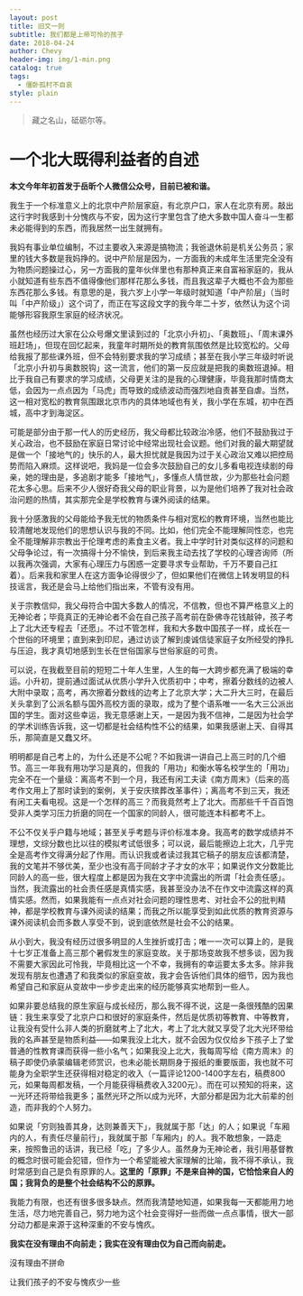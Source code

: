 ```yaml
---
layout: post
title: 旧文一则
subtitle: 我们都是上帝可怜的孩子
date: 2018-04-24
author: Chevy
header-img: img/1-min.png
catalog: true
tags:
  - 僵卧孤村不自哀
style: plain
---
```


> 藏之名山，砥砺尔等。

# 一个北大既得利益者的自述
**本文今年年初首发于岳昕个人微信公众号，目前已被和谐。**

我生于一个标准意义上的北京中产阶层家庭，有北京户口，家人在北京有房。敲出这行字时我感到十分愧疚与不安，因为这行字里包含了绝大多数中国人奋斗一生都未必能得到的东西，而我居然一出生就拥有。

我妈有事业单位编制，不过主要收入来源是搞物流；我爸退休前是机关公务员；家里的钱大多数是我妈挣的。说中产阶层是因为，一方面我的未成年生活里完全没有为物质问题操过心，另一方面我的童年伙伴里也有那种真正来自富裕家庭的，我从小就知道有些东西不值得像他们那样花那么多钱，而且我这辈子大概也不会为那些东西花那么多钱。有意思的是，我六岁上小学一年级时就知道「中产阶层」（当时叫「中产阶级」）这个词了，而正在写这段文字的我今年二十岁，依然认为这个词能够形容我原生家庭的经济状况。

虽然也经历过大家在公众号爆文里读到过的「北京小升初」、「奥数班」、「周末课外班赶场」，但现在回忆起来，我童年时期所处的教育氛围依然是比较宽松的。父母给我报了那些课外班，但不会特别要求我的学习成绩；甚至在我小学三年级时听说「北京小升初与奥数脱钩」这一流言，他们的第一反应就是把我的奥数班退掉。相比于我自己有要求的学习成绩，父母更关注的是我的心理健康，毕竟我那时情商太低，会因为一点点因为「马虎」而导致的成绩波动而强烈地自责甚至自虐。当然，这一相对宽松的教育氛围跟北京市内的具体地域也有关，我小学在东城，初中在西城，高中才到海淀区。

可能是部分由于那一代人的历史经历，我父母都比较政治冷感，他们不鼓励我过于关心政治，也不鼓励在家庭日常讨论中经常出现社会议题。他们对我的最大期望就是做一个「接地气的」快乐的人，最大担忧就是我因为过于关心政治又难以把控局势而陷入麻烦。这样说吧，我妈是一位会多次鼓励自己的女儿多看电视连续剧的母亲，她的理由是，多追剧才能多「接地气」，多懂点人情世故，少为那些社会问题花太多心思。后来不少人很好奇我父母的职业背景，以为是他们培养了我对社会政治问题的热情，其实那完全是学校教育与课外阅读的结果。

我十分感激我的父母能给予我无忧的物质条件与相对宽松的教育环境，当然也能比较清醒地发现他们的思想认识与我的不同。比如，他们完全不能理解同性恋，也完全不能理解非宗教出于伦理考虑的素食主义者。我上中学时针对类似这样的问题和父母争论过，有一次搞得十分不愉快，到后来我主动去找了学校的心理咨询师（所以我再次强调，大家有心理压力与困惑一定要寻求专业帮助，千万不要自己扛着）。后来我和家里人在这方面争论得很少了，但如果他们在微信上转发明显的科技谣言，我还是会马上给他们指出来，不管有没有用。

关于宗教信仰，我父母符合中国大多数人的情况，不信教，但也不算严格意义上的无神论者；毕竟真正的无神论者不会在自己孩子高考前在卧佛寺花钱敲钟，孩子考上了北大还专程去「还愿」。不过不管怎样，我和大多数中国孩子一样，成长在一个世俗的环境里；直到来到印尼，通过访谈了解到虔诚信徒家庭子女所经受的挣扎与压迫，我才真切地感到生长在世俗国家与世俗家庭的可贵。

可以说，在我截至目前的短短二十年人生里，人生的每一大跨步都充满了极端的幸运。小升初，提前通过面试从优质小学升入优质初中；中考，擦着分数线的边被人大附中录取；高考，再次擦着分数线的边考上了北京大学；大二升大三时，在最后关头拿到了公派名额与国外高校方面的录取，成为了整个语系唯一一名大三公派出国的学生。面对这些幸运，我无意感谢上天，一是因为我不信神，二是因为社会学的学术训练告诉我，这一切都是社会结构性不公的结果，如果我感谢上天、自得其乐，那简直是又蠢又坏。

明明都是自己考上的，为什么还是不公呢？不如我讲一讲自己上高三时的几个细节。高三一年我有用功学习是真的，但我的「用功」和衡水等名校学生的「用功」完全不在一个量级：离高考不到一个月，我还有闲工夫读《南方周末》（后来的高考作文用上了那时读到的案例，关于安庆殡葬改革事件）；离高考不到三天，我还有闲工夫看电视。这是一个怎样的高三？而我竟然考上了北大。而那些千千百百饱受非人类学习压力折磨的同在一个国家的同龄人，很可能连本科都考不上。

不公不仅关乎户籍与地域；甚至关乎考题与评价标准本身。我高考的数学成绩并不理想，文综分数也比以往的模拟考试低很多；可以说，最后能擦边上北大，几乎完全是高考作文得满分起了作用。而认识我或者读过我其它稿子的朋友应该都清楚，我的文笔并不够优美，至少也没有高于同龄才子才女的水平；如果说作文分数能比同龄人的高一些，很大程度上都是因为我在文字中流露出的所谓「社会责任感」。当然，我流露出的社会责任感是真情实感，我甚至没办法不在作文中流露这样的真情实感。然而，如果我能有一点点对社会问题的理性思考、对社会不公的批判精神，都是学校教育与课外阅读的结果；而我之所以能享受到如此优质的教育资源与课外阅读机会而多数人享受不到，说到底依然是社会不公的结果。

从小到大，我没有经历过很多明显的人生挫折或打击；唯一一次可以算上的，是我十七岁正准备上高三那个暑假发生的家庭变故。关于那场变故我不想多谈，因为我不需要大家因此可怜我，毕竟相比这一个不幸，我拥有的幸运要太多太多。除非我发现有朋友也遭遇了和我类似的家庭变故，我才会告诉他们具体的细节，因为我也希望自己和家庭从变故中一步步走出来的经历能够真实地帮到一些人。

如果非要总结我的原生家庭与成长经历，那么我不得不说，这是一条很残酷的因果链：我生来享受了北京户口和很好的家庭条件，然后是优质初等教育、中等教育，让我没有受什么非人类的折磨就考上了北大，考上了北大就又享受了北大光环带给我的名声甚至是物质利益——如果我没上北大，就不会因为仅仅给乡下孩子上了堂普通的性教育课而获得一些小名气；如果我没上北大，我每周写给《南方周末》的稿子即使仍承蒙编辑老师赏识，也未必能长期厕身于报纸的重要版面，我也就不可能身为全职学生还获得相对稳定的收入（一篇评论1200-1400字左右，稿费800元，如果每周都发稿，一个月能获得稿费收入3200元）。而在可以预知的将来，这一光环还将带给我更多；虽然光环之所以成为光环，大部分都是因为北大前辈的创造，而非我的个人努力。

如果说「穷则独善其身，达则兼善天下」，我就属于那「达」的人；如果说「车厢内的人，有责任尽量前行」，我就属于那「车厢内」的人。我不敢想象，一路走来，按照鲁迅的话讲，我已经「吃」了多少人。虽然身为无神论者，我引用基督教的概念时很可能会犯错，但作为一个希望能被大家理解的比喻，我不得不承认，我时常感到自己是负有原罪的人。**这里的「原罪」不是来自神的国，它恰恰来自人的国；我背负的是整个社会结构不公的原罪。**

我能力有限，也还有很多很多缺点。然而我清楚地知道，如果我每一天都能用力地生活，尽力地完善自己，努力地为这个社会变得好一些而做一点点事情，很大一部分动力都是来源于这种深重的不安与愧疚。

**我实在没有理由不向前走；我实在没有理由仅为自己而向前走。**

沒有理由不拼命

让我们孩子的不安与愧疚少一些
